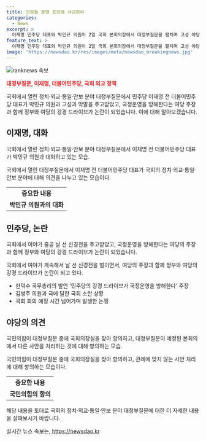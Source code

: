 ```yaml
---
title: 의원들 동맹 표현에 사과하라
categories:
  - News
excerpt: >
  이재명 민주당 대표와 박민규 의원이 2일 국회 본회의장에서 대정부질문을 펼치며 고성 야당과의 강한 갈등을 빚었다. 이에 여야가 긴장한 대치 상황에서 국회의 성과적인 진행은 어려워졌고, 결국 정회가 선포되며 회의는 폐쇄되었다. 민주당의 강경한 탄핵 추진과 고성 야당의 반발로 신경전과 삿대질이 가라 앉지 않았다. 이에 김병주 의원과의 언쟁으로 주 부의장이 질서를 회복하기 어렵다 판단하여 정회 선포하게 되었다.
feature_text: >
  이재명 민주당 대표와 박민규 의원이 2일 국회 본회의장에서 대정부질문을 펼치며 고성 야당과의 강한 갈등을 빚었다. 이에 여야가 긴장한 대치 상황에서 국회의 성과적인 진행은 어려워졌고, 결국 정회가 선포되며 회의는 폐쇄되었다. 민주당의 강경한 탄핵 추진과 고성 야당의 반발로 신경전과 삿대질이 가라 앉지 않았다. 이에 김병주 의원과의 언쟁으로 주 부의장이 질서를 회복하기 어렵다 판단하여 정회 선포하게 되었다.
image: 'https://newsdao.kr/res/images/meta/newsdao_breakingnews.jpg'
---
```


<p><img src="https://newsdao.kr/res/images/meta/newsdao_breakingnews.jpg" alt="ranknews 속보" /></p>

<p><b><span style="color: #ee2323;">대정부질문, 이재명, 더불어민주당, 국회 외교 정책</span></b></p>

<p>국회에서 열린 정치·외교·통일·안보 분야 대정부질문에서 민주당 이재명 전 더불어민주당 대표가 박민규 의원과 고성과 막말을 주고받았고, 국정운영을 방해한다는 여당 주장과 함께 정부와 여당의 강경 드라이브가 논란이 되었습니다. 이에 대해 알아보겠습니다.</p>

<h2 data-ke-size="size26">이재명, 대화</h2>

<p>국회에서 열린 정치·외교·통일·안보 분야 대정부질문에서 이재명 전 더불어민주당 대표가 박민규 의원과 대화하고 있는 모습.</p>

<p data-ke-size="size16">국회에서 열린 대정부질문에서 이재명 전 더불어민주당 대표가 국회의 정치·외교·통일·안보 분야에 대해 의견을 나누고 있는 모습이다.</p>

<table>
  <tr>
    <td style="text-align: center; height: 17px;"><b>중요한 내용</b></td>
  </tr>
  <tr>
    <td style="text-align: center; height: 17px;"><b>박민규 의원과의 대화</b></td>
  </tr>
</table>

<h2 data-ke-size="size26">민주당, 논란</h2>

<p>국회에서 여야가 줄곧 날 선 신경전을 주고받았고, 국정운영을 방해한다는 여당의 주장과 함께 정부와 여당의 강경 드라이브가 논란이 되었습니다.</p>

<p data-ke-size="size16">국회에서 여야가 계속해서 날 선 신경전을 벌이면서, 여당의 주장과 함께 정부와 여당의 강경 드라이브가 논란이 되고 있다.</p>

<ul>
  <li>한덕수 국무총리의 발언 '민주당의 강경 드라이브가 국정운영을 방해한다' 주장</li>
  <li>김병주 의원과 극에 달한 국회 소란 상황</li>
  <li>국회 회의 예정 시간 넘어가며 발생한 논쟁</li>
</ul>

<h2 data-ke-size="size26">야당의 의견</h2>

<p>국민의힘이 대정부질문 중에 국회의장실을 찾아 항의하고, 대정부질문이 예정된 본회의에서 다른 사안을 처리하는 것에 대해 항의하는 모습.</p>

<p data-ke-size="size16">국민의힘이 대정부질문 중에 국회의장실을 찾아 항의하고, 관례에 맞지 않는 사안 처리에 대해 항의하는 모습이다.</p>

<table>
  <tr>
    <td style="text-align: center; height: 17px;"><b>중요한 내용</b></td>
  </tr>
  <tr>
    <td style="text-align: center; height: 17px;"><b>국민의힘의 항의</b></td>
  </tr>
</table>

<p>해당 내용을 토대로 국회의 정치·외교·통일·안보 분야 대정부질문에 대한 더 자세한 내용을 살펴보시기 바랍니다.</p>
실시간 뉴스 속보는, <a href="https://newsdao.kr" rel="dofollow">https://newsdao.kr</a>


